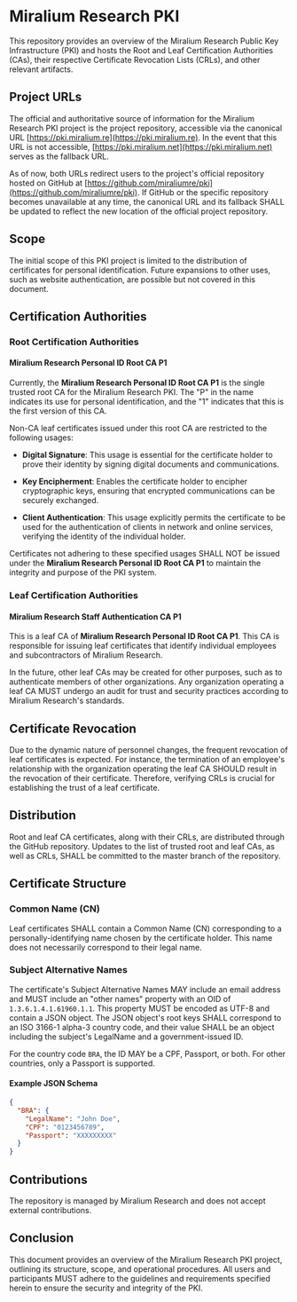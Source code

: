 # Miralium Research PKI

This repository provides an overview of the Miralium Research Public Key
Infrastructure (PKI) and hosts the Root and Leaf Certification Authorities
(CAs), their respective Certificate Revocation Lists (CRLs), and other relevant
artifacts.

## Project URLs

The official and authoritative source of information for the Miralium Research
PKI project is the project repository, accessible via the canonical URL
[https://pki.miralium.re](https://pki.miralium.re). In the event that this URL
is not accessible, [https://pki.miralium.net](https://pki.miralium.net) serves
as the fallback URL.

As of now, both URLs redirect users to the project's official repository hosted
on GitHub at
[https://github.com/miraliumre/pki](https://github.com/miraliumre/pki). If
GitHub or the specific repository becomes unavailable at any time, the canonical
URL and its fallback SHALL be updated to reflect the new location of the
official project repository.

## Scope

The initial scope of this PKI project is limited to the distribution of
certificates for personal identification. Future expansions to other uses, such
as website authentication, are possible but not covered in this document.

## Certification Authorities

### Root Certification Authorities

#### Miralium Research Personal ID Root CA P1

Currently, the **Miralium Research Personal ID Root CA P1** is the single
trusted root CA for the Miralium Research PKI. The "P" in the name indicates its
use for personal identification, and the "1" indicates that this is the first
version of this CA.

Non-CA leaf certificates issued under this root CA are restricted to the
following usages:

- **Digital Signature**: This usage is essential for the certificate holder to
  prove their identity by signing digital documents and communications.

- **Key Encipherment**: Enables the certificate holder to encipher cryptographic
  keys, ensuring that encrypted communications can be securely exchanged.

- **Client Authentication**: This usage explicitly permits the certificate to be
  used for the authentication of clients in network and online services,
  verifying the identity of the individual holder.

Certificates not adhering to these specified usages SHALL NOT be issued under
the **Miralium Research Personal ID Root CA P1** to maintain the integrity and
purpose of the PKI system.

### Leaf Certification Authorities

#### Miralium Research Staff Authentication CA P1

This is a leaf CA of **Miralium Research Personal ID Root CA P1**. This CA is
responsible for issuing leaf certificates that identify individual employees and
subcontractors of Miralium Research.

In the future, other leaf CAs may be created for other purposes, such as to
authenticate members of other organizations. Any organization operating a leaf
CA MUST undergo an audit for trust and security practices according to Miralium
Research's standards.

## Certificate Revocation

Due to the dynamic nature of personnel changes, the frequent revocation of leaf
certificates is expected. For instance, the termination of an employee's
relationship with the organization operating the leaf CA SHOULD result in the
revocation of their certificate. Therefore, verifying CRLs is crucial for
establishing the trust of a leaf certificate.

## Distribution

Root and leaf CA certificates, along with their CRLs, are distributed through
the GitHub repository. Updates to the list of trusted root and leaf CAs, as well
as CRLs, SHALL be committed to the master branch of the repository.

## Certificate Structure

### Common Name (CN)

Leaf certificates SHALL contain a Common Name (CN) corresponding to a
personally-identifying name chosen by the certificate holder. This name does not
necessarily correspond to their legal name.

### Subject Alternative Names

The certificate's Subject Alternative Names MAY include an email address and
MUST include an "other names" property with an OID of `1.3.6.1.4.1.61960.1.1`.
This property MUST be encoded as UTF-8 and contain a JSON object. The JSON
object's root keys SHALL correspond to an ISO 3166-1 alpha-3 country code, and
their value SHALL be an object including the subject's LegalName and a
government-issued ID.

For the country code `BRA`, the ID MAY be a CPF, Passport, or both. For other
countries, only a Passport is supported.

#### Example JSON Schema

```json
{
  "BRA": {
    "LegalName": "John Doe",
    "CPF": "0123456789",
    "Passport": "XXXXXXXXX"
  }
}
```

## Contributions

The repository is managed by Miralium Research and does not accept external
contributions.

## Conclusion

This document provides an overview of the Miralium Research PKI project,
outlining its structure, scope, and operational procedures. All users and
participants MUST adhere to the guidelines and requirements specified herein to
ensure the security and integrity of the PKI.
